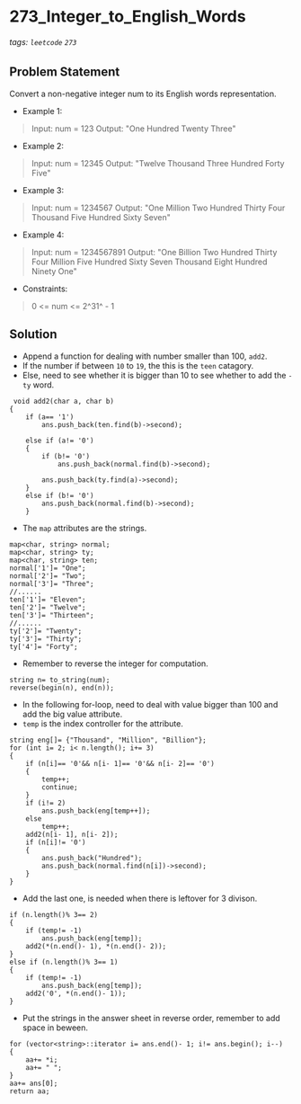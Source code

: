 # 273_Integer_to_English_Words
###### tags: `leetcode` `273`
## Problem Statement
Convert a non-negative integer num to its English words representation.

- Example 1:

> Input: num = 123
Output: "One Hundred Twenty Three"
- Example 2:

> Input: num = 12345
Output: "Twelve Thousand Three Hundred Forty Five"
- Example 3:

> Input: num = 1234567
Output: "One Million Two Hundred Thirty Four Thousand Five Hundred Sixty Seven"
- Example 4:

> Input: num = 1234567891
Output: "One Billion Two Hundred Thirty Four Million Five Hundred Sixty Seven Thousand Eight Hundred Ninety One"
 
- Constraints:

> 0 <= num <= 2^31^ - 1
## Solution
- Append a function for dealing with number smaller than 100, ```add2```.
- If the number if between ```10``` to ```19```, the this is the ```teen``` catagory.
- Else, need to see whether it is bigger than 10 to see whether to add the ```-ty``` word.

```cpp=
 void add2(char a, char b)
{
    if (a== '1')
        ans.push_back(ten.find(b)->second);
        
    else if (a!= '0')
    {
        if (b!= '0')
            ans.push_back(normal.find(b)->second);
    
        ans.push_back(ty.find(a)->second);
    }
    else if (b!= '0')
        ans.push_back(normal.find(b)->second);
    }
```
- The ```map``` attributes are the strings.

```cpp=
map<char, string> normal;
map<char, string> ty;
map<char, string> ten;
normal['1']= "One";
normal['2']= "Two";
normal['3']= "Three";
//......
ten['1']= "Eleven";
ten['2']= "Twelve";
ten['3']= "Thirteen";
//......
ty['2']= "Twenty";
ty['3']= "Thirty";
ty['4']= "Forty";
```
- Remember to reverse the integer for computation.

```cpp=
string n= to_string(num);
reverse(begin(n), end(n));
```
- In the following for-loop, need to deal with value bigger than 100 and add the big value attribute.
- ```temp``` is the index controller for the attribute.

```cpp=
string eng[]= {"Thousand", "Million", "Billion"};
for (int i= 2; i< n.length(); i+= 3)
{
    if (n[i]== '0'&& n[i- 1]== '0'&& n[i- 2]== '0')
    {
        temp++;
        continue;
    }
    if (i!= 2)
        ans.push_back(eng[temp++]);
    else
        temp++;
    add2(n[i- 1], n[i- 2]);
    if (n[i]!= '0')
    {
        ans.push_back("Hundred");
        ans.push_back(normal.find(n[i])->second);
    }
}
```
- Add the last one, is needed when there is leftover for 3 divison.

```cpp=
if (n.length()% 3== 2)
{
    if (temp!= -1)
        ans.push_back(eng[temp]);
    add2(*(n.end()- 1), *(n.end()- 2));
}
else if (n.length()% 3== 1)
{
    if (temp!= -1)
        ans.push_back(eng[temp]);
    add2('0', *(n.end()- 1));
}
```
- Put the strings in the answer sheet in reverse order, remember to add space in beween.

```cpp=
for (vector<string>::iterator i= ans.end()- 1; i!= ans.begin(); i--)
{
    aa+= *i;
    aa+= " ";
}
aa+= ans[0];
return aa;
```